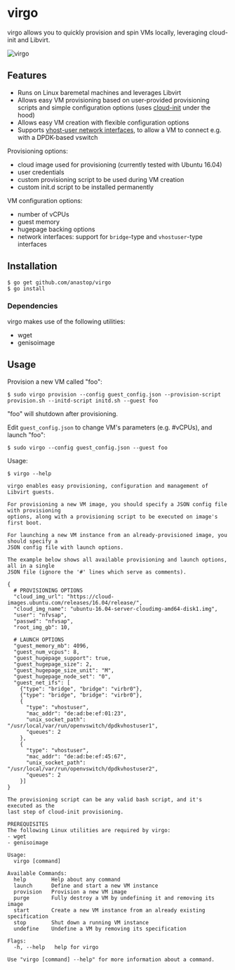 # virgo

virgo allows you to quickly provision and spin VMs locally, leveraging cloud-init and
Libvirt.

![virgo](./virgo.png)

## Features

- Runs on Linux baremetal machines and leverages Libvirt
- Allows easy VM provisioning based on user-provided provisioning scripts and simple configuration options (uses [cloud-init](https://cloudinit.readthedocs.io/en/latest/) under the hood)
- Allows easy VM creation with flexible configuration options
- Supports [vhost-user network interfaces](https://libvirt.org/formatdomain.html#elementVhostuser), to allow a VM to connect e.g. with a  DPDK-based vswitch

Provisioning options:
- cloud image used for provisioning (currently tested with Ubuntu 16.04)
- user credentials
- custom provisioning script to be used during VM creation
- custom init.d script to be installed permanently

VM configuration options: 
- number of vCPUs
- guest memory
- hugepage backing options
- network interfaces: support for `bridge`-type and `vhostuser`-type interfaces

## Installation

```console
$ go get github.com/anastop/virgo
$ go install
```

### Dependencies

virgo makes use of the following utilities: 
- wget
- genisoimage

## Usage 

Provision a new VM called "foo":
```console
$ sudo virgo provision --config guest_config.json --provision-script provision.sh --initd-script initd.sh --guest foo
```
"foo" will shutdown after provisioning. 

Edit `guest_config.json` to change VM's parameters (e.g. #vCPUs), and launch "foo":
```console
$ sudo virgo --config guest_config.json --guest foo
```

Usage:
```console
$ virgo --help

virgo enables easy provisioning, configuration and management of Libvirt guests.

For provisioning a new VM image, you should specify a JSON config file with provisioning
options, along with a provisioning script to be executed on image's first boot.

For launching a new VM instance from an already-provisioned image, you should specify a
JSON config file with launch options.

The example below shows all available provisioning and launch options, all in a single
JSON file (ignore the '#' lines which serve as comments).

{
  # PROVISIONING OPTIONS
  "cloud_img_url": "https://cloud-images.ubuntu.com/releases/16.04/release/",
  "cloud_img_name": "ubuntu-16.04-server-cloudimg-amd64-disk1.img",
  "user": "nfvsap",
  "passwd": "nfvsap",
  "root_img_gb": 10,

  # LAUNCH OPTIONS
  "guest_memory_mb": 4096,
  "guest_num_vcpus": 8,
  "guest_hugepage_support": true,
  "guest_hugepage_size": 2,
  "guest_hugepage_size_unit": "M",
  "guest_hugepage_node_set": "0",
  "guest_net_ifs": [
    {"type": "bridge", "bridge": "virbr0"},
    {"type": "bridge", "bridge": "virbr0"},
    {
      "type": "vhostuser",
      "mac_addr": "de:ad:be:ef:01:23",
      "unix_socket_path": "/usr/local/var/run/openvswitch/dpdkvhostuser1",
      "queues": 2
    },
    {
      "type": "vhostuser",
      "mac_addr": "de:ad:be:ef:45:67",
      "unix_socket_path": "/usr/local/var/run/openvswitch/dpdkvhostuser2",
      "queues": 2
    }]
}

The provisioning script can be any valid bash script, and it's executed as the
last step of cloud-init provisioning.

PREREQUISITES
The following Linux utilities are required by virgo:
- wget
- genisoimage

Usage:
  virgo [command]

Available Commands:
  help        Help about any command
  launch      Define and start a new VM instance
  provision   Provision a new VM image
  purge       Fully destroy a VM by undefining it and removing its image
  start       Create a new VM instance from an already existing specification
  stop        Shut down a running VM instance
  undefine    Undefine a VM by removing its specification

Flags:
  -h, --help   help for virgo

Use "virgo [command] --help" for more information about a command.
```


